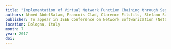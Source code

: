 ```yaml
---
title: "Implementation of Virtual Network Function Chaining through Segment Routing in a Linux-based NFV Infrastructure"
authors: Ahmed AbdelSalam, Francois Clad, Clarence Filsfils, Stefano Salsano, Giuseppe Siracusano and Luca Veltri
publisher: To appear in IEEE Conference on Network Softwarization (NetSoft)
location: Bologna, Italy
month: 7
year: 2017
doi:
---
```

